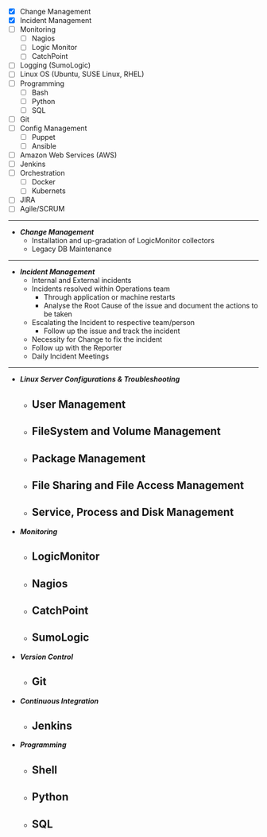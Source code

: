 - [x] Change Management
- [x] Incident Management
- [ ] Monitoring
	- [ ] Nagios
	- [ ] Logic Monitor
	- [ ] CatchPoint
- [ ] Logging (SumoLogic)
- [ ] Linux OS (Ubuntu, SUSE Linux, RHEL)
- [ ] Programming
	- [ ] Bash
	- [ ] Python
	- [ ] SQL
- [ ] Git
- [ ] Config Management
	- [ ] Puppet
	- [ ] Ansible
- [ ] Amazon Web Services (AWS)
- [ ] Jenkins
- [ ] Orchestration
	- [ ] Docker
	- [ ] Kubernets
- [ ] JIRA
- [ ] Agile/SCRUM

------------------

* ***Change Management***
	- Installation and up-gradation of LogicMonitor collectors
	- Legacy DB Maintenance

------------------
	
* ***Incident Management***
	- Internal and External incidents
	- Incidents resolved within Operations team
		- Through application or machine restarts
		- Analyse the Root Cause of the issue and document the actions to be taken
	- Escalating the Incident to respective team/person
		- Follow up the issue and track the incident
	- Necessity for Change to fix the incident
	- Follow up with the Reporter
	- Daily Incident Meetings

------------------
	
* ***Linux Server Configurations & Troubleshooting***
	- User Management
		- 
	- FileSystem and Volume Management
		- 
	- Package Management
		- 
	- File Sharing and File Access Management
		- 
	- Service, Process and Disk Management
		- 

* ***Monitoring***
	- LogicMonitor
		- 
	- Nagios
		- 
	- CatchPoint
		- 
	- SumoLogic
		- 

* ***Version Control***
	- Git
		- 

* ***Continuous Integration***
	- Jenkins
		- 
	
* ***Programming***
	- Shell
		- 
	- Python
		- 
	- SQL
		- 
